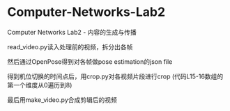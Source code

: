 # Computer-Networks-Lab2
Computer Networks Lab2 - 内容的生成与传播

read_video.py读入处理前的视频，拆分出各帧

然后通过OpenPose得到对各帧做pose estimation的json file

得到机位切换的时间点后，用crop.py对各视频片段进行crop (代码L15-16数组的第一个维度从0遍历到8)

最后用make_video.py合成剪辑后的视频
